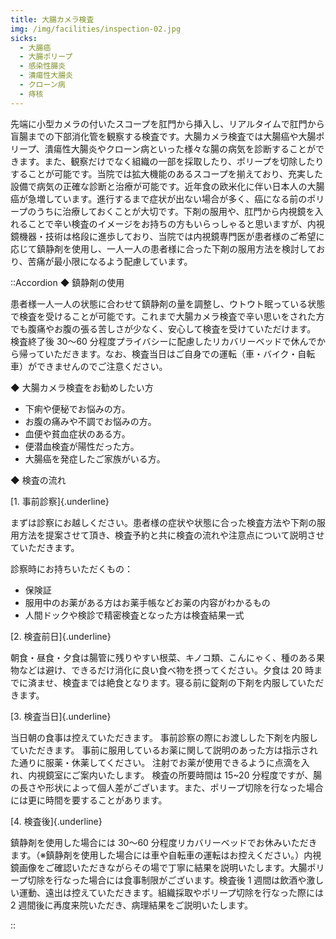 ```yaml
---
title: 大腸カメラ検査
img: /img/facilities/inspection-02.jpg
sicks:
  - 大腸癌
  - 大腸ポリープ
  - 感染性腸炎
  - 潰瘍性大腸炎
  - クローン病
  - 痔核
---
```


先端に小型カメラの付いたスコープを肛門から挿入し、リアルタイムで肛門から盲腸までの下部消化管を観察する検査です。大腸カメラ検査では大腸癌や大腸ポリープ、潰瘍性大腸炎やクローン病といった様々な腸の病気を診断することができます。また、観察だけでなく組織の一部を採取したり、ポリープを切除したりすることが可能です。当院では拡大機能のあるスコープを揃えており、充実した設備で病気の正確な診断と治療が可能です。近年食の欧米化に伴い日本人の大腸癌が急増しています。進行するまで症状が出ない場合が多く、癌になる前のポリープのうちに治療しておくことが大切です。下剤の服用や、肛門から内視鏡を入れることで辛い検査のイメージをお持ちの方もいらっしゃると思いますが、内視鏡機器・技術は格段に進歩しており、当院では内視鏡専門医が患者様のご希望に応じて鎮静剤を使用し、一人一人の患者様に合った下剤の服用方法を検討しており、苦痛が最小限になるよう配慮しています。

::Accordion
◆ 鎮静剤の使用

患者様一人一人の状態に合わせて鎮静剤の量を調整し、ウトウト眠っている状態で検査を受けることが可能です。これまで大腸カメラ検査で辛い思いをされた方でも腹痛やお腹の張る苦しさが少なく、安心して検査を受けていただけます。
検査終了後 30〜60 分程度プライバシーに配慮したリカバリーベッドで休んでから帰っていただきます。なお、検査当日はご自身での運転（車・バイク・自転車）ができませんのでご注意ください。

◆ 大腸カメラ検査をお勧めしたい方

- 下痢や便秘でお悩みの方。
- お腹の痛みや不調でお悩みの方。
- 血便や貧血症状のある方。
- 便潜血検査が陽性だった方。
- 大腸癌を発症したご家族がいる方。

◆ 検査の流れ

[1. 事前診察]{.underline}

まずは診察にお越しください。患者様の症状や状態に合った検査方法や下剤の服用方法を提案させて頂き、検査予約と共に検査の流れや注意点について説明させていただきます。

診察時にお持ちいただくもの：

- 保険証
- 服用中のお薬がある方はお薬手帳などお薬の内容がわかるもの
- 人間ドックや検診で精密検査となった方は検査結果一式

[2. 検査前日]{.underline}

朝食・昼食・夕食は腸管に残りやすい根菜、キノコ類、こんにゃく、種のある果物などは避け、できるだけ消化に良い食べ物を摂ってください。夕食は 20 時までに済ませ、検査までは絶食となります。寝る前に錠剤の下剤を内服していただきます。

[3. 検査当日]{.underline}

当日朝の食事は控えていただきます。
事前診察の際にお渡しした下剤を内服していただきます。
事前に服用しているお薬に関して説明のあった方は指示された通りに服薬・休薬してください。
注射でお薬が使用できるように点滴を入れ、内視鏡室にご案内いたします。
検査の所要時間は 15~20 分程度ですが、腸の長さや形状によって個人差がございます。また、ポリープ切除を行なった場合には更に時間を要することがあります。

[4. 検査後]{.underline}

鎮静剤を使用した場合には 30〜60 分程度リカバリーベッドでお休みいただきます。（※鎮静剤を使用した場合には車や自転車の運転はお控えください。）内視鏡画像をご確認いただきながらその場で丁寧に結果を説明いたします。大腸ポリープ切除を行なった場合には食事制限がございます。検査後 1 週間は飲酒や激しい運動、遠出は控えていただきます。組織採取やポリープ切除を行なった際には 2 週間後に再度来院いただき、病理結果をご説明いたします。

::
